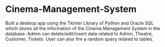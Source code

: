 # Cinema-Management-System

Built a desktop app using the Tkinter Library of Python and Oracle SQL which stores all the information of the Cinema Management System in the database.
Admin can delete/edit/insert data related to Admin, Theatre, Customer, Tickets. User can also fire a random query related to tables.
